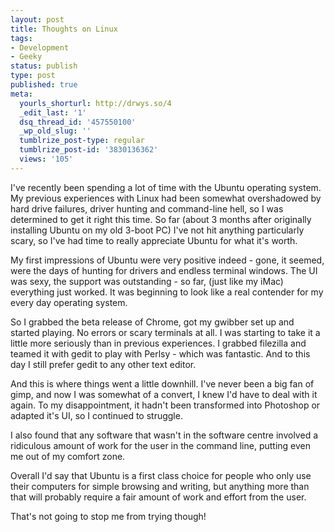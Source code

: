 ```yaml
---
layout: post
title: Thoughts on Linux
tags:
- Development
- Geeky
status: publish
type: post
published: true
meta:
  yourls_shorturl: http://drwys.so/4
  _edit_last: '1'
  dsq_thread_id: '457550100'
  _wp_old_slug: ''
  tumblrize_post-type: regular
  tumblrize_post-id: '3830136362'
  views: '105'
---
```

I've recently been spending a lot of time with the Ubuntu operating system. My previous experiences with Linux had been somewhat overshadowed by hard drive failures, driver hunting and command-line hell, so I was determined to get it right this time. So far (about 3 months after originally installing Ubuntu on my old 3-boot PC) I've not hit anything particularly scary, so I've had time to really appreciate Ubuntu for what it's worth.
<!--more-->

My first impressions of Ubuntu were very positive indeed - gone, it seemed, were the days of hunting for drivers and endless terminal windows. The UI was sexy, the support was outstanding - so far, (just like my iMac) everything just worked. It was beginning to look like a real contender for my every day operating system.

So I grabbed the beta release of Chrome, got my gwibber set up and started playing. No errors or scary terminals at all. I was starting to take it a little more seriously than in previous experiences. I grabbed filezilla and teamed it with gedit to play with Perlsy - which was fantastic. And to this day I still prefer gedit to any other text editor.

And this is where things went a little downhill. I've never been a big fan of gimp, and now I was somewhat of a convert, I knew I'd have to deal with it again. To my disappointment, it hadn't been transformed into Photoshop or adapted it's UI, so I continued to struggle.

I also found that any software that wasn't in the software centre involved a ridiculous amount of work for the user in the command line, putting even me out of my comfort zone.

Overall I'd say that Ubuntu is a first class choice for people who only use their computers for simple browsing and writing, but anything more than that will probably require a fair amount of work and effort from the user.

That's not going to stop me from trying though!
